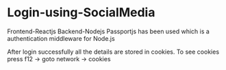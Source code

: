 # Login-using-SocialMedia

Frontend-Reactjs
Backend-Nodejs
Passportjs has been used which  is  a authentication middleware for Node.js

After login successfully all the details are stored in cookies.
To see cookies press f12 -> goto network -> cookies

